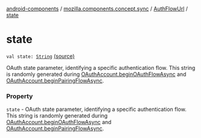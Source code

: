 [android-components](../../index.md) / [mozilla.components.concept.sync](../index.md) / [AuthFlowUrl](index.md) / [state](./state.md)

# state

`val state: `[`String`](https://kotlinlang.org/api/latest/jvm/stdlib/kotlin/-string/index.html) [(source)](https://github.com/mozilla-mobile/android-components/blob/master/components/concept/sync/src/main/java/mozilla/components/concept/sync/OAuthAccount.kt#L29)

OAuth state parameter, identifying a specific authentication flow.
This string is randomly generated during [OAuthAccount.beginOAuthFlowAsync](../-o-auth-account/begin-o-auth-flow-async.md) and [OAuthAccount.beginPairingFlowAsync](../-o-auth-account/begin-pairing-flow-async.md).

### Property

`state` - OAuth state parameter, identifying a specific authentication flow.
This string is randomly generated during [OAuthAccount.beginOAuthFlowAsync](../-o-auth-account/begin-o-auth-flow-async.md) and [OAuthAccount.beginPairingFlowAsync](../-o-auth-account/begin-pairing-flow-async.md).